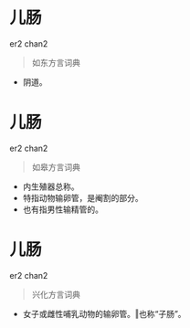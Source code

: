 # 儿肠
er2 chan2
> 如东方言词典
- 阴道。

# 儿肠
er2 chan2
> 如皋方言词典
- 内生殖器总称。
- 特指动物输卵管，是阉割的部分。
- 也有指男性输精管的。

# 儿肠
er2 chan2
> 兴化方言词典
- 女子或雌性哺乳动物的输卵管。‖也称“子肠”。
